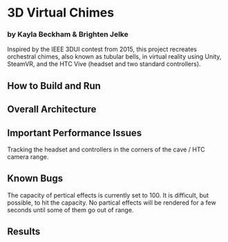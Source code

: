 # 3D Virtual Chimes
### by Kayla Beckham & Brighten Jelke
Inspired by the IEEE 3DUI contest from 2015, this project recreates orchestral chimes, also known as tubular bells, 
in virtual reality using Unity, SteamVR, and the HTC Vive (headset and two standard controllers).
## How to Build and Run

## Overall Architecture

## Important Performance Issues
Tracking the headset and controllers in the corners of the cave / HTC camera range.
## Known Bugs
The capacity of pertical effects is currently set to 100. It is difficult, but possible, to hit the capacity. No partical 
effects will be rendered for a few seconds until some of them go out of range.
## Results
